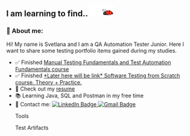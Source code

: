 ## I am learning to find.. <img id="icon1" src="https://github.com/svetkaa-yo/svetkaa-yo/blob/master/assets/LadyBugSticker-ezgif.com-crop.gif" alt="ladybug" width="66" height="30">

<h3 class="heading-element" dir="auto">🙋 About me:</h3>

<p dir="auto"> Hi! My name is Svetlana and I am a QA Automation Tester Junior. Here I want to share some testing portfolio items gained during my studies.</p>
<ul dir="auto">
<li> ✅ Finished <a href="https://drive.google.com/drive/folders/1EYtK-N5SPDqanuVt2JAu9OKLENoD82bk" rel="nofollow">Manual Testing Fundamentals and Test Automation Fundamentals course</a> </li>
<li> ✅ Finished <a href="googlelink" rel="nofollow">*Later here will be link* Software Testing from Scratch course. Theory + Practice.</a> </li>
<li>📝 Check out my <a href="https://drive.google.com/drive/folders/1EYtK-N5SPDqanuVt2JAu9OKLENoD82bk" rel="nofollow">resume</a></li>
<li> 📚 Learning Java, SQL and Postman in my free time</li>
<li>📩 Contact me:  
<a href="https://www.linkedin.com/in/svfrolova/" rel="nofollow"><img src="https://img.shields.io/badge/@svfrolova-blue?style=flat&logo=LinkedIn&logoColor=white" alt="LinkedIn Badge">
</a> <a href="mailto:svetlana.frolova324@gmail.com"><img src="https://img.shields.io/badge/-Gmail-red?style=flat&amp;logo=Gmail&amp;logoColor=white" alt="Gmail Badge"></a></li>




Tools 

Test Artifacts



<!--
**svetkaa-yo/svetkaa-yo** is a ✨ _special_ ✨ repository because its `README.md` (this file) appears on your GitHub profile.

Here are some ideas to get you started:

- 🔭 I’m currently working on ...
- 🌱 I’m currently learning ...
- 👯 I’m looking to collaborate on ...
- 🤔 I’m looking for help with ...
- 💬 Ask me about ...
- 📫 How to reach me: ...
- 😄 Pronouns: ...
- ⚡ Fun fact: ...
-->
